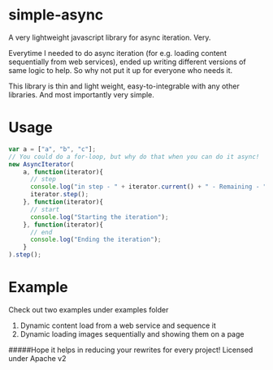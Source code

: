simple-async
============

A very lightweight javascript library for async iteration. Very.

Everytime I needed to do async iteration (for e.g. loading content sequentially from web services), ended up writing different versions of same logic to help. So why not put it up for everyone who needs it.

This library is thin and light weight, easy-to-integrable with any other libraries. And most importantly very simple.

Usage
=====

```js
var a = ["a", "b", "c"];
// You could do a for-loop, but why do that when you can do it async!
new AsyncIterator(
    a, function(iterator){
      // step
      console.log("in step - " + iterator.current() + " - Remaining - " + iterator.remaining());
      iterator.step();
    }, function(iterator){
      // start
      console.log("Starting the iteration");
    }, function(iterator){
      // end
      console.log("Ending the iteration");
    }
).step();

```

Example
======

Check out two examples under examples folder

1. Dynamic content load from a web service and sequence it
2. Dynamic loading images sequentially and showing them on a page


#####Hope it helps in reducing your rewrites for every project!
Licensed under Apache v2
